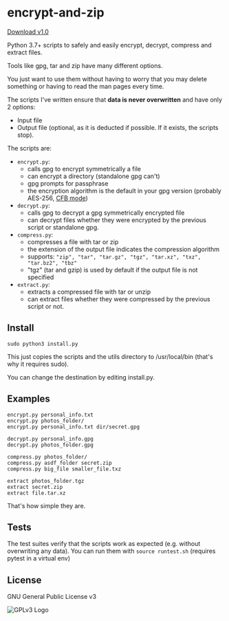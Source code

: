 # encrypt-and-zip
[Download v1.0](https://github.com/carles-garcia/encrypt-and-zip/releases/tag/v1.0)

Python 3.7+ scripts to safely and easily encrypt, decrypt, compress and extract files.

Tools like gpg, tar and zip have many different options.

You just want to use them without having to worry that you may delete something or having to read the man pages every time.

The scripts I've written ensure that **data is never overwritten** and have only 2 options: 
- Input file 
- Output file (optional, as it is deducted if possible. If it exists, the scripts stop).

The scripts are:
- `encrypt.py`: 
    - calls gpg to encrypt symmetrically a file
    - can encrypt a directory (standalone gpg can't)
    - gpg prompts for passphrase
    - the encryption algorithm is the default in your gpg version (probably AES-256, [CFB mode](https://tools.ietf.org/html/rfc4880#section-13.9))
- `decrypt.py`: 
    - calls gpg to decrypt a gpg symmetrically encrypted file 
    - can decrypt files whether they were encrypted by the previous script or standalone gpg.
- `compress.py`: 
    - compresses a file with tar or zip
    - the extension of the output file indicates the compression algorithm
    - supports: `"zip", "tar", "tar.gz", "tgz", "tar.xz", "txz", "tar.bz2", "tbz"`
    - "tgz" (tar and gzip) is used by default if the output file is not specified
- `extract.py`: 
    - extracts a compressed file with tar or unzip
    - can extract files whether they were compressed by the previous script or not.


## Install
```
sudo python3 install.py
```
This just copies the scripts and the utils directory to /usr/local/bin (that's why it requires sudo). 

You can change the destination by editing install.py.

## Examples
``` 
encrypt.py personal_info.txt
encrypt.py photos_folder/
encrypt.py personal_info.txt dir/secret.gpg

decrypt.py personal_info.gpg
decrypt.py photos_folder.gpg 

compress.py photos_folder/
compress.py asdf_folder secret.zip
compress.py big_file smaller_file.txz

extract photos_folder.tgz
extract secret.zip
extract file.tar.xz
```
That's how simple they are.

## Tests
The test suites verify that the scripts work as expected (e.g. without overwriting any data).
You can run them with `source runtest.sh` (requires pytest in a virtual env)


## License

GNU General Public License v3

![GPLv3 Logo](https://www.gnu.org/graphics/gplv3-with-text-136x68.png "GPLv3 Logo")
